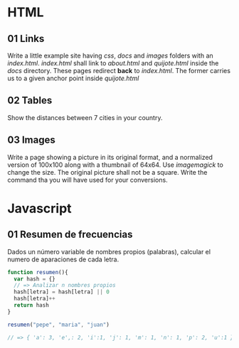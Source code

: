 
HTML
====

01 Links
--------

Write a little example site having _css_, _docs_ and _images_ folders with an _index.html_. _index.html_ shall link 
to _about.html_ and _quijote.html_ inside the _docs_ directory. These pages redirect **back** to _index.html_. The former carries us to a given anchor point inside _quijote.html_

02 Tables
---------

Show the distances between 7 cities in your country.


03 Images
---------

Write a page showing a picture in its original format, and a normalized version of 100x100 along with a thumbnail of 64x64. Use _imagemagick_ to change the size. The original picture shall not be a square. Write the command tha you will have used for your conversions.

Javascript
=========

01 Resumen de frecuencias
--------------------------

Dados un número variable de nombres propios (palabras), calcular el numero de aparaciones de cada letra.

```javascript
function resumen(){
  var hash = {}
  // => Analizar n nombres propios
  hash[letra] = hash[letra] || 0
  hash[letra]++
  return hash
}

resumen("pepe", "maria", "juan")

// => { 'a': 3, 'e',: 2, 'i':1, 'j': 1, 'm': 1, 'n': 1, 'p': 2, 'u':1 }

```
